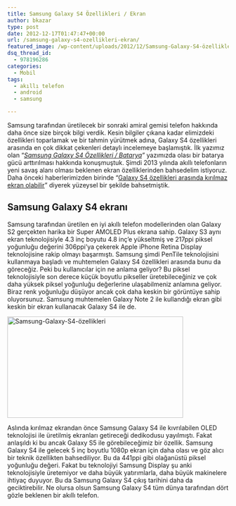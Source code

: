 ```yaml
---
title: Samsung Galaxy S4 Özellikleri / Ekran
author: bkazar
type: post
date: 2012-12-17T01:47:47+00:00
url: /samsung-galaxy-s4-ozellikleri-ekran/
featured_image: /wp-content/uploads/2012/12/Samsung-Galaxy-S4-özellikleri-100x100.jpg
dsq_thread_id:
  - 978196286
categories:
  - Mobil
tags:
  - akıllı telefon
  - android
  - samsung

---
```

Samsung tarafından üretilecek bir sonraki amiral gemisi telefon hakkında daha önce size birçok bilgi verdik. Kesin bilgiler çıkana kadar elimizdeki özellikleri toparlamak ve bir tahmin yürütmek adına, Galaxy S4 özellikleri arasında en çok dikkat çekenleri detaylı incelemeye başlamıştık. İlk yazımız olan “_[Samsung Galaxy S4 Özellikleri / Batarya][1]”_ yazımızda olası bir batarya gücü arttırılması hakkında konuşmuştuk. Şimdi 2013 yılında akıllı telefonların yeni savaş alanı olması beklenen ekran özelliklerinden bahsedelim istiyoruz. Daha önceki haberlerimizden birinde “[Galaxy S4 özellikleri arasında kırılmaz ekran olabilir][2]” diyerek yüzeysel bir şekilde bahsetmiştik.

## Samsung Galaxy S4 ekranı

Samsung tarafından üretilen en iyi akıllı telefon modellerinden olan Galaxy S2 gerçekten harika bir Super AMOLED Plus ekrana sahip. Galaxy S3 aynı ekran teknolojisiyle 4.3 inç boyutu 4.8 inç’e yükseltmiş ve 217ppi piksel yoğunluğu değerini 306ppi’ya çekerek Apple iPhone Retina Display teknolojisine rakip olmayı başarmıştı. Samsung şimdi PenTile teknolojisini kullanmaya başladı ve muhtemelen Galaxy S4 özellikleri arasında bunu da göreceğiz. Peki bu kullanıcılar için ne anlama geliyor? Bu piksel teknolojisiyle son derece küçük boyutlu pikseller üretebileceğiniz ve çok daha yüksek piksel yoğunluğu değerlerine ulaşabilmeniz anlamına geliyor. Biraz renk yoğunluğu düşüyor ancak çok daha keskin bir görüntüye sahip oluyorsunuz. Samsung muhtemelen Galaxy Note 2 ile kullandığı ekran gibi keskin bir ekran kullanacak Galaxy S4 ile de.

<img class="aligncenter size-large wp-image-9933" alt="Samsung-Galaxy-S4-özellikleri" src="https://www.murekkep.org/wp-content/uploads/2012/12/Samsung-Galaxy-S4-özellikleri-400x230.jpg" width="400" height="230" srcset="https://www.murekkep.org/wp-content/uploads/2012/12/Samsung-Galaxy-S4-özellikleri-400x230.jpg 400w, https://www.murekkep.org/wp-content/uploads/2012/12/Samsung-Galaxy-S4-özellikleri-50x28.jpg 50w, https://www.murekkep.org/wp-content/uploads/2012/12/Samsung-Galaxy-S4-özellikleri-125x71.jpg 125w, https://www.murekkep.org/wp-content/uploads/2012/12/Samsung-Galaxy-S4-özellikleri-300x172.jpg 300w, https://www.murekkep.org/wp-content/uploads/2012/12/Samsung-Galaxy-S4-özellikleri-530x305.jpg 530w, https://www.murekkep.org/wp-content/uploads/2012/12/Samsung-Galaxy-S4-özellikleri.jpg 600w" sizes="(max-width: 400px) 100vw, 400px" /> 

Aslında kırılmaz ekrandan önce Samsung Galaxy S4 ile kıvrılabilen OLED teknolojisi ile üretilmiş ekranları getireceği dedikodusu yayılmıştı. Fakat anlaşıldı ki bu ancak Galaxy S5 ile görebileceğimiz bir özellik. Samsung Galaxy S4 ile gelecek 5 inç boyutlu 1080p ekran için daha olası ve göz alıcı bir teknik özellikten bahsediliyor. Bu da 441ppi gibi olağanüstü piksel yoğunluğu değeri. Fakat bu teknolojiyi Samsung Display şu anki teknolojisiyle üretemiyor ve daha büyük yatırımlarla, daha büyük makinelere ihtiyaç duyuyor. Bu da Samsung Galaxy S4 çıkış tarihini daha da geciktirebilir. Ne olursa olsun Samsung Galaxy S4 tüm dünya tarafından dört gözle beklenen bir akıllı telefon.

 [1]: https://www.murekkep.org/samsung-galaxy-s4-ozellikleri-batarya-sarj-9807
 [2]: https://www.murekkep.org/samsung-galaxy-s4-ozellikleri-arasinda-kirilmaz-ekran-olabilir-9656